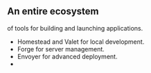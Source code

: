 ## An entire ecosystem
of tools for building and launching applications.
- Homestead and Valet for local development.
- Forge for server management.
- Envoyer for advanced deployment.
- 